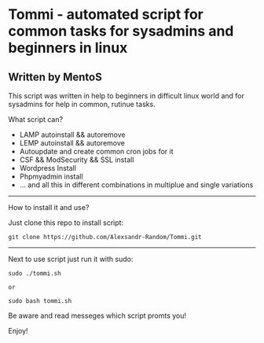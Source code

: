 # Tommi - automated script for common tasks for sysadmins and beginners in linux
## Written by MentoS

This script was written in help to beginners in difficult linux world and for sysadmins for help in common,
rutinue tasks. 

What script can?

* LAMP autoinstall && autoremove
* LEMP autoinstall && autoremove
* Autoupdate and create common cron jobs for it
* CSF && ModSecurity && SSL install
* Wordpress Install
* Phpmyadmin install
* ... and all this in different combinations in multiplue and single variations

____

How to install it and use?

Just clone this repo to install script:

```
git clone https://github.com/Alexsandr-Random/Tommi.git
```

____

Next to use script just run it with sudo:
```
sudo ./tommi.sh

or

sudo bash tommi.sh
```

Be aware and read messeges which script promts you!

Enjoy!
